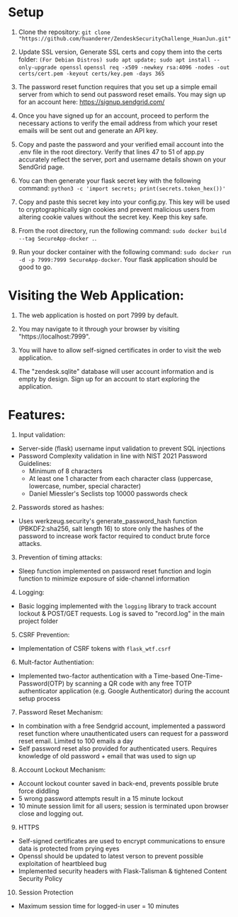 # Setup 
1. Clone the repository:
`git clone "https://github.com/huanderer/ZendeskSecurityChallenge_HuanJun.git"`

2. Update SSL version, Generate SSL certs and copy them into the certs folder:
`(For Debian Distros) sudo apt update; sudo apt install --only-upgrade openssl` 
`openssl req -x509 -newkey rsa:4096 -nodes -out certs/cert.pem -keyout certs/key.pem -days 365`

3. The password reset function requires that you set up a simple email server from which to send out password reset emails. You may sign up for an account here: https://signup.sendgrid.com/

4. Once you have signed up for an account, proceed to perform the necessary actions to verify the email address from which your reset emails will be sent out and generate an API key. 

5. Copy and paste the password and your verified email account into the .env file in the root directory. Verify that lines 47 to 51 of app.py accurately reflect the server, port and username details shown on your SendGrid page.  

6. You can then generate your flask secret key with the following command:
`python3 -c 'import secrets; print(secrets.token_hex())'`

7. Copy and paste this secret key into your config.py. This key will be used to cryptographically sign cookies and prevent malicious users from altering cookie values without the secret key. Keep this key safe. 

8. From the root directory, run the following command: `sudo docker build --tag SecureApp-docker .`.

9. Run your docker container with the following command: `sudo docker run -d -p 7999:7999 SecureApp-docker`. Your flask application should be good to go. 

# Visiting the Web Application:
1. The web application is hosted on port 7999 by default.

2. You may navigate to it through your browser by visiting "https://localhost:7999".

3. You will have to allow self-signed certificates in order to visit the web application. 

4. The "zendesk.sqlite" database will user account information and is empty by design. Sign up for an account to start exploring the application. 

# Features:
1. Input validation:
- Server-side (flask) username input validation to prevent SQL injections 
- Password Complexity validation in line with NIST 2021 Password Guidelines:
  - Minimum of 8 characters 
  - At least one 1 character from each character class (uppercase, lowercase, number, special character)
  - Daniel Miessler's Seclists top 10000 passwords check


2. Passwords stored as hashes:
- Uses werkzeug.security's generate_password_hash function (PBKDF2:sha256, salt length 16) to store only the hashes of the password to increase work factor required to conduct brute force attacks.


3. Prevention of timing attacks:
- Sleep function implemented on password reset function and login function to minimize exposure of side-channel information


4. Logging:
- Basic logging implemented with the `logging` library to track account lockout & POST/GET requests. Log is saved to "record.log" in the main project folder


5. CSRF Prevention:
- Implementation of CSRF tokens with `flask_wtf.csrf`


6. Mult-factor Authentiation:
- Implemented two-factor authentication with a Time-based One-Time-Password(OTP) by scanning a QR code with any free TOTP authenticator application (e.g. Google Authenticator) during the account setup process 


7. Password Reset Mechanism:
- In combination with a free Sendgrid account, implemented a password reset function where unauthenticated users can request for a password reset email. Limited to 100 emails a day
- Self password reset also provided for authenticated users. Requires knowledge of old password + email that was used to sign up


8. Account Lockout Mechanism:
- Account lockout counter saved in back-end, prevents possible brute force diddling
- 5 wrong password attempts result in a 15 minute lockout
- 10 minute session limit for all users; session is terminated upon browser close and logging out. 


9. HTTPS
- Self-signed certificates are used to encrypt communications to ensure data is protected from prying eyes
- Openssl should be updated to latest verson to prevent possible exploitation of heartbleed bug
- Implemented security headers with Flask-Talisman & tightened Content Security Policy

10. Session Protection
- Maximum session time for logged-in user = 10 minutes
